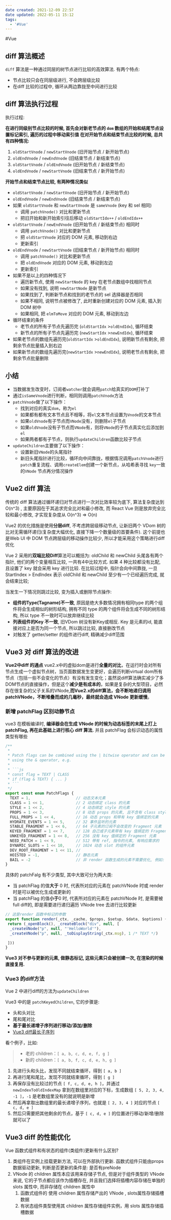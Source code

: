 ```yaml
---
date created: 2021-12-09 22:57
date updated: 2022-05-11 15:12
tags:
  - '#Vue'
---
```


#Vue

## diff 算法概述

`diff` 算法是一种通过同层的树节点进行比较的高效算法.
有两个特点:

- 节点比较只会在同层级进行, 不会跨层级比较
- 在diff 比较的过程中, 循环从两边靠拢至中间进行比较

## diff 算法执行过程

执行过程:

**在进行同级别节点比较的时候, 首先会对新老节点的 `dom` 数组的开始和结尾节点设置标记索引, 遍历的过程中移动索引值
在对开始节点和结束节点比较的时候, 总共有四种情况:**

1. `oldStartVnode` / `newStartVnode` (旧开始节点 / 新开始节点)
2. `oldEndVnode` / `newEndVnode` (旧结束节点 / 新结束节点)
3. `oldStartVnode` / `oldEndVnode` (旧开始节点 / 新结束节点)
4. `oldEndVnode` / `newStartVnode` (旧结束节点 / 新开始节点)

**开始节点和结束节点比较, 有两种情况类似**

- `oldStartVnode` / `newStartVnode` (旧开始节点 / 新开始节点)
- `oldEndVnode` / `newEndVnode` (旧结束节点 / 新结束节点)
- 如果 `oldStartVnode` 和 `newStartVnode` 是 `sameVnode` (key 和 sel 相同)
  - 调用 `patchVnode()` 对比和更新节点
  - 把旧开始和新开始索引往后移动 `oldStartIdx++` / `oldEndIdx++`
- `oldStartVnode` / `newEndVnode` (旧开始节点 / 新结束节点) 相同时
  - 调用 `patchVnode()` 对比和更新节点
  - 把 `oldStartVnode` 对应的 DOM 元素, 移动到右边
  - 更新索引
- `oldEndVnode` / `newStartVnode` (旧结束节点 / 新开始节点) 相同时
  - 调用 `patchVnode()` 对比和更新节点
  - 把 `oldEndVnode` 对应的 DOM 元素, 移动到左边
  - 更新索引
- 如果不是以上的四种情况下
  - 遍历新节点, 使用 `newStartNode` 的 key 在老节点数组中找相同节点
  - 如果没有找到, 说明 `newStartNode` 是新节点
  - 如果找到了, 判断新节点和找到的老节点的 sel 选择器是否相同
  - 如果不相同, 说明节点被修改了, 此时重新创建对应的 DOM 元素, 插入到 DOM 树中
  - 如果相同, 把 `elmToMove` 对应的 DOM 元素, 移动到左边
- 循环结束的条件
  - 老节点的所有子节点先遍历完 (`oldStartIdx` >`oldEndIdx`), 循环结束
  - 新节点的所有子节点先遍历完 (`newStartIdx` >`newEndIdx`), 循环结束
- 如果老节点的数组先遍历完(`oldStartIdx` >`oldEndIdx`), 说明新节点有剩余, 把剩余节点批量插入到右边
- 如果新节点的数组先遍历完(`newStartIdx` >`newEndIdx`), 说明老节点有剩余, 把剩余节点批量删除

## 小结

- 当数据发生改变时，订阅者`watcher`就会调用`patch`给真实的`DOM`打补丁
- 通过`isSameVnode`进行判断，相同则调用`patchVnode`方法
- `patchVnode`做了以下操作：
  - 找到对应的真实`dom`，称为`el`
  - 如果都有都有文本节点且不相等，将`el`文本节点设置为`Vnode`的文本节点
  - 如果`oldVnode`有子节点而`VNode`没有，则删除`el`子节点
  - 如果`oldVnode`没有子节点而`VNode`有，则将`VNode`的子节点真实化后添加到`el`
  - 如果两者都有子节点，则执行`updateChildren`函数比较子节点
- `updateChildren`主要做了以下操作：
  - 设置新旧`VNode`的头尾指针
  - 新旧头尾指针进行比较，循环向中间靠拢，根据情况调用`patchVnode`进行`patch`重复流程、调用`createElem`创建一个新节点，从哈希表寻找 `key`一致的`VNode` 节点再分情况操作

## Vue2 diff 算法

传统的 diff 算法通过循环递归对节点进行一次对比效率较为底下, 算法复杂度达到 O(n^3) , 主要原因在于其追求完全比对和最小修改, 而 React Vue 则是放弃完全比较和最小修改, 才实现复杂度从 O(n^3) => O(n)

Vue2 的优化措施是使用**分层diff**, 不考虑跨层级移动节点, 让新旧两个 VDom 树的比对无需循环递归(复杂度大幅优化, 直接下降一个数量级的首要条件). 这个前提也是Web UI 中 DOM 节点跨层级的移动操作比较少, 所以才能采用这个策略进行diff优化

Vue 2 采用的**双端比较Diff**算法可以概括为: oldChild 和 newChild 头尾各有两个指针, 他们的两个变量相互比较, 一共有4中比较方式. 如果 4 种比较都没有比配, 且设置了 key 就会采用 key 进行比较. 在比较过程中, 指针会向中间靠拢, 一旦 StartIndex > EndIndex 表示 oldChild 和 newChild 至少有一个已经遍历完成, 就会结束比较;

当发生一下情况则跳过比较, 变为插入或删除节点操作:

- **组件的Type(Tagname)不一致**, 原因是绝大多数情况拥有相同type 的两个组件将会生成相似的树形结构, 拥有不同 type 的两个组件将会生成不同的树形结构, 所以 type 不一致时可以放弃继续比较
- **列表组件的Key 不一致**, 旧VDom 树没有新Key或相反. Key 是元素的id, 能直接对应上是否为同一个节点, 所以跳过比较, 直接删改节点
- 对触发了 getter/setter 的组件进行diff, 精确减少diff范围

## Vue3 对 diff 算法的改进

**Vue2中diff 的通点**
vue2.x中的虚拟dom是进行**全量的对比**，在运行时会对所有节点生成一个虚拟节点树，当页面数据发生变更好，会遍历判断virtual dom所有节点（包括一些不会变化的节点）有没有发生变化；虽然说diff算法确实减少了多DOM节点的直接操作，但是这个**减少是有成本的**，如果是复杂的大型项目，必然存在很复杂的父子关系的VNode,**而Vue2.x的diff算法，会不断地递归调用patchVNode，不断堆叠而成的几毫秒，最终就会造成 VNode 更新缓慢**。

### 新增 patchFlag 区别动静节点

vue3 在模板编译时, **编译器会在生成 VNode 的时候为动态标签的末尾上打上 patchFlag, 再在此基础上进行核心 diff 算法.** 并且 patchFlag 会标识动态的属性类型有哪些

````js
/**
 *
 * Patch flags can be combined using the | bitwise operator and can be checked
 * using the & operator, e.g.
 *
 * ```js
 * const flag = TEXT | CLASS
 * if (flag & TEXT) { ... }
 * ```
 */
export const enum PatchFlags {
  TEXT = 1,                    // 动态文本元素
  CLASS = 1 << 1,              // 2 动态绑定 class 的元素
  STYLE = 1 << 2,              // 4 动态绑定 style 的元素
  PROPS = 1 << 3,              // 8 动态 props 的元素, 且不含有 class style 的元素
  FULL_PROPS = 1 << 4,         // 16 动态 props 和带有 key 值绑定的元素
  HYDRATE_EVENTS = 1 << 5,     // 32 事件监听的元素
  STABLE_FRAGMENT = 1 << 6,    // 64 子元素的订阅不会改变的 Fragment 元素
  KEYED_FRAGMENT = 1 << 7,     // 128 自己或子元素带有 key 值绑定的 Fragment 元素
  UNKEYED_FRAGMENT = 1 << 8,   // 256 没有 key 值绑定的 Fragment 元素
  NEED_PATCH = 1 << 9,         // 512 带有 ref, 指令的元素, 有响应需求的
  DYNAMIC_SLOTS = 1 << 10,     // 1024 动态 slot 的组件元素
  DEV_ROOT_FRAGMENT = 1 << 11, // 
  HOISTED = -1,                // 静态元素
  BAIL = -2                    // 非 render 函数生成的元素不需要优化, 例如: renderSlot
}
````

具体的 patchFalg 有不少类型, 其中大致可分为两大类:

- 当 patchFlag 的值**大于** 0 时, 代表所对应的元素在 patchVNode 时或 render 时是可以被优化生成或更新的
- 当 patchFlag 的值**小于**0 时, 代表所对应的元素在 patchVNode 时, 是需要被 full diff的, 即是需要进行递归遍历 VNode tree 去进行比较更新

```js
// 这是render 函数中标记的参数
export function render(_ctx, _cache, $props, $setup, $data, $options) {
 return (_openBlock(), _createBlock("div", null, [
  _createVNode("p", null, "'HelloWorld'"),
  _createVNode("p", null, _toDisplayString(_ctx.msg), 1 /* TEXT */)
 
 ]))
}
```

**Vue3 对不参与更新的元素, 做静态标记, 这些元素只会被创建一次, 在渲染的时候直接复用.**

### Vue3 的diff方法
Vue 2 中进行diff的方法为`updateChildren` 

Vue3 中的是 `patchKeyedChildren`, 它的步骤是:
- 头和头对比
- 尾和尾对比
- **基于最长递增子序列进行移动/添加/删除**
- [Vue3 diff最长子序列](https://toutiao.io/posts/9vvtgt7/preview)

看个例子，比如:

> -   老的 children：`[ a, b, c, d, e, f, g ]`
> -   新的 children：`[ a, b, f, c, d, e, h, g ]`

1.  先进行头和头比，发现不同就结束循环，得到 `[ a, b ]`
2.  再进行尾和尾比，发现不同就结束循环，得到 `[ g ]`
3.  再保存没有比较过的节点 `[ f, c, d, e, h ]`，并通过 `newIndexToOldIndexMap` 拿到在数组里对应的下标，生成数组 `[ 5, 2, 3, 4, -1 ]`，`-1` 是老数组里没有的就说明是新增
4.  然后再拿取出数组里的最长递增子序列，也就是 `[ 2, 3, 4 ]` 对应的节点 `[ c, d, e ]`
5.  然后只需要把其他剩余的节点，基于 `[ c, d, e ]` 的位置进行移动/新增/删除就可以了

## Vue3 diff 的性能优化

Vue 函数式组件和有状态的组件(类组件)更新有什么区别?
1. 类组件在实例上挂载更新方法, 可以在外部执行更新. 函数式组件只能由props数据驱动更新, 判断是否更新的条件是: 是否有preNode
2. VNode 的 children 属性本应该用来存储子节点, 但是对于组件类型的 VNode 来说, 它的子节点都应该作为插槽存在, 并且我们选择将插槽内容存储在单独的 slots 属性中, 而非存储在 children 属性中
	1. 函数式组件的 使用 children 属性存储产出的 VNode , slots属性存储插槽数据
	2. 有状态组件类型使用其 children 属性存储组件实例，用 slots 属性存储插槽数据
